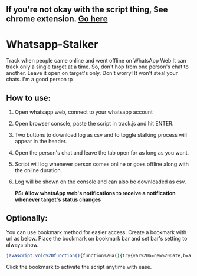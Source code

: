## If you're not okay with the script thing, See chrome extension. [Go here](https://github.com/utkarsh914/whatsapp-stalker-chrome-extension)

# Whatsapp-Stalker
Track when people came online and went offline on WhatsApp Web
It can track only a single target at a time. So, don't hop from one person's chat to another. Leave it open on target's only.
Don't worry! It won't steal your chats. I'm a good person :p

## How to use:
1. Open whatsapp web, connect to your whatsapp account
2. Open browser console, paste the script in track.js and hit ENTER.
4. Two buttons to download log as csv and to toggle stalking process will appear in the header.
5. Open the person's chat and leave the tab open for as long as you want.
6. Script will log whenever person comes online or goes offline along with the online duration.
7. Log will be shown on the console and can also be downloaded as csv.

    <b>PS: Allow whatsApp web's notifications to receive a notification whenever target's status changes</b>

## Optionally:
You can use bookmark method for easier access.
Create a bookmark with url as below.
Place the bookmark on bookmark bar and set bar's setting to always show.
```bash
javascript:void%20function(){function%20a(){try{var%20a=new%20Date,b=a.toLocaleTimeString()+%22,%20%22+a.toLocaleDateString(),c=document.querySelector(%22%23main%20%3E%20header%20%3E%20div._24-Ff%20%3E%20div%20%3E%20div%20%3E%20span%22).textContent,d=document.querySelector(%22%23main%20%3E%20header%20%3E%20div._24-Ff%20%3E%20div.zzgSd._3e6xi%20%3E%20span%22);if(null===d%26%26!0===m){m=!1,k=new%20Date().getTime();let%20a=parseInt((k-j)/1e3),e=`${parseInt(a/60)}%20min%20and%20${a%2560}%20sec`;if(console.log(`${c}:%20${b},%20Went%20Offline`),console.log(`Duration:%20${e}`),l+=`${c},${new%20Date(j).toLocaleTimeString()},${new%20Date(k).toLocaleTimeString()},${e}\n`,i()){let%20a=new%20Date(k),b=new%20Notification(`${c}%20went%20offline`,{icon:%22https://img.icons8.com/ios-filled/50/000000/whatsapp.png%22,body:`from%20${new%20Date(j).toLocaleTimeString()}%20to%20${new%20Date(k).toLocaleTimeString()}\n%20Duration:%20${e}`})}return}if((%22online%22===d.textContent||%22typing\u2026%22===d.textContent)%26%26!1==m%26%26(m=!0,j=new%20Date().getTime(),console.log(`${c}:%20${b},%20Came%20online`),i()))new%20Notification(`${c}%20came%20online`,{icon:%22https://img.icons8.com/ios-filled/50/000000/whatsapp.png%22,body:`Time:%20${new%20Date(j).toLocaleTimeString()},%20${new%20Date(j).toLocaleDateString()}\n`})}catch(a){}}function%20b(){try{n||(f(),h(),n=!0,i())}catch(a){}return%20o=setInterval(a,1e3),alert(%22Stalking!%22),console.log(%22Stalking!%22),alert(%22Provide%20permission%20if%20you%20want%20to%20get%20notifications%20when%20a%20user%20is%20online/offline.\n\nYou%20can%20turn%20notifications%20off%20if%20you%20don't%20want%20to%20recieve%20them%22),o}function%20c(a){a=encodeURI(a);let%20b=document.createElement(%22a%22);b.setAttribute(%22href%22,a),b.setAttribute(%22download%22,%22stalk_data.csv%22),document.body.appendChild(b),b.click()}function%20d(){l=%22data:text/csv;charset=utf-8,Name,From,To,Duration\n%22}function%20e(){c(l)}function%20f(){var%20a=document.createElement(%22button%22);a.textContent=%22GetCSV%22,a.style.padding=%224px%22,a.style.margin=%223px%22,a.style.border=%221px%20solid%20black%22,a.onclick=e;var%20b=document.querySelector(%22%23side%20%3E%20header%22);b.appendChild(a);var%20c=document.createElement(%22button%22);c.textContent=%22ResetCSV%22,c.style.padding=%224px%22,c.style.margin=%223px%22,c.style.border=%221px%20solid%20black%22,c.onclick=d;var%20b=document.querySelector(%22%23side%20%3E%20header%22);b.appendChild(c)}function%20g(){-1===o%3F(b(),this.textContent=%22Stop%22):(clearInterval(o),o=-1,alert(%22Stopped%20Stalking%22),console.log(%22Stopped%20Stalking%22),this.textContent=%22Stalk%22)}function%20h(){var%20a=document.createElement(%22button%22);a.style.padding=%224px%22,a.style.margin=%222px%22,a.style.border=%221px%20solid%20black%22,a.textContent=%22Stop%22,a.onclick=g;var%20b=document.querySelector(%22%23side%20%3E%20header%22);b.appendChild(a)}function%20i(){if(!(%22Notification%22in%20window))return!1;return!(%22granted%22!==Notification.permission)||void(%22denied%22!==Notification.permission%26%26Notification.requestPermission(function(a){if(%22granted%22===a)return!0}))}var%20j,k,l=%22data:text/csv;charset=utf-8,Name,From,To,Duration\n%22,m=!1,n=!1,o=-1;b()}();
```
Click the bookmark to activate the script anytime with ease.

